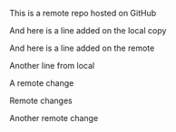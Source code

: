 This is a remote repo hosted on GitHub

And here is a line added on the local copy

And here is a line added on the remote

Another line from local

A remote change

Remote changes

Another remote change

